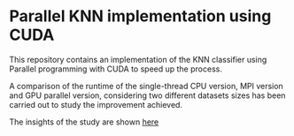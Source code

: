 # Parallel KNN implementation using CUDA

This repository contains an implementation of the KNN classifier using Parallel programming with CUDA to speed up the process. 

A comparison of the runtime of the single-thread CPU version,
MPI version and GPU parallel version, considering two
different datasets sizes has been carried out to study the improvement achieved.

The insights of the study are shown [here](documentation/KNN_cuda.pdf)